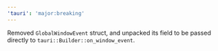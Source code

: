 ```yaml
---
'tauri': 'major:breaking'
---
```


Removed `GlobalWindowEvent` struct, and unpacked its field to be passed directly to `tauri::Builder::on_window_event`.
